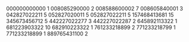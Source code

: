 000000000000
1
008085290000
2
008588600002
7
008605840001
3
042827022211
5
052827020011
5
052827022211
5
157468413681
15
345673456712
5
442227022277
3
442227022287
2
645892113322
1
681223903322
10
682910223322
1
761233218899
2
771233218799
1
771233218899
1
889765431100
2
